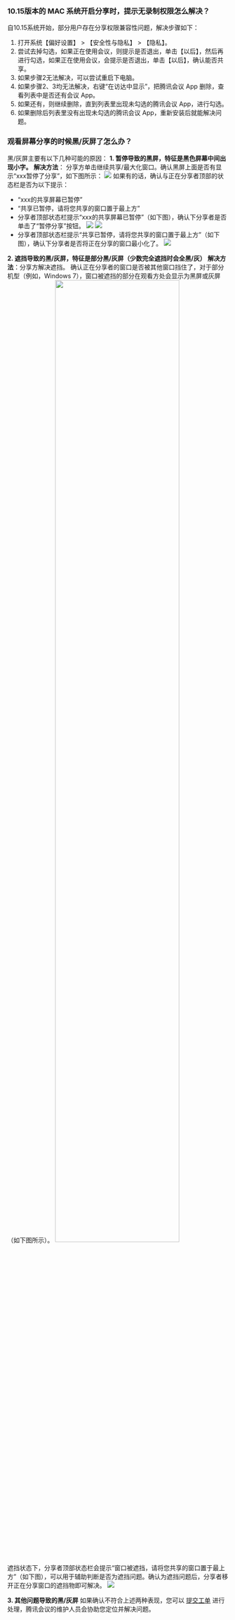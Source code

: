 ### 10.15版本的 MAC 系统开启分享时，提示无录制权限怎么解决？
自10.15系统开始，部分用户存在分享权限兼容性问题，解决步骤如下：
1. 打开系统【偏好设置】 > 【安全性与隐私】 > 【隐私】。
2. 尝试去掉勾选，如果正在使用会议，则提示是否退出，单击【以后】，然后再进行勾选，如果正在使用会议，会提示是否退出，单击【以后】，确认能否共享。
3. 如果步骤2无法解决，可以尝试重启下电脑。
4. 如果步骤2、3均无法解决，右键“在访达中显示”，把腾讯会议 App 删除，查看列表中是否还有会议 App。
  1. 如果还有，则继续删除，直到列表里出现未勾选的腾讯会议 App，进行勾选。
  2. 如果删除后列表里没有出现未勾选的腾讯会议 App，重新安装后就能解决问题。


### 观看屏幕分享的时候黑/灰屏了怎么办？
黑/灰屏主要有以下几种可能的原因：
**1. 暂停导致的黑屏，特征是黑色屏幕中间出现小字。**
**解决方法**：
分享方单击继续共享/最大化窗口。确认黑屏上面是否有显示“xxx暂停了分享”，如下图所示：
![](https://main.qcloudimg.com/raw/aa1e0d3a3b71e7f1d743e0cf10ab858e.jpg)
如果有的话，确认与正在分享者顶部的状态栏是否为以下提示：
- “xxx的共享屏幕已暂停”
- “共享已暂停，请将您共享的窗口置于最上方”
 -  分享者顶部状态栏提示“xxx的共享屏幕已暂停”（如下图），确认下分享者是否单击了“暂停分享”按钮。
 ![](https://main.qcloudimg.com/raw/75a5b5b768d5db59a92ee69e3b59cc0b.jpg)
 ![](https://main.qcloudimg.com/raw/5f63e7ab9177f02036df68db55e70cac.jpg)
 - 分享者顶部状态栏提示“共享已暂停，请将您共享的窗口置于最上方”（如下图），确认下分享者是否将正在分享的窗口最小化了。
 ![](https://main.qcloudimg.com/raw/e2f094dfd7efe2831d70e7169fa37af9.png)
 
 

 
**2. 遮挡导致的黑/灰屏，特征是部分黑/灰屏（少数完全遮挡时会全黑/灰）**
**解决方法**：分享方解决遮挡。
确认正在分享者的窗口是否被其他窗口挡住了，对于部分机型（例如，Windows 7），窗口被遮挡的部分在观看方处会显示为黑屏或灰屏（如下图所示）。
 <img src="https://main.qcloudimg.com/raw/9631006a3066d3b53bffe0fafb6f9461.jpg" width="75%">
遮挡状态下，分享者顶部状态栏会提示“窗口被遮挡，请将您共享的窗口置于最上方”（如下图），可以用于辅助判断是否为遮挡问题。确认为遮挡问题后，分享者移开正在分享窗口的遮挡物即可解决。
![](https://main.qcloudimg.com/raw/9de7dd740459249e7c2a010cfc70f14d.png)

**3. 其他问题导致的黑/灰屏**
如果确认不符合上述两种表现，您可以 [提交工单](https://console.cloud.tencent.com/workorder/category) 进行处理，腾讯会议的维护人员会协助您定位并解决问题。
